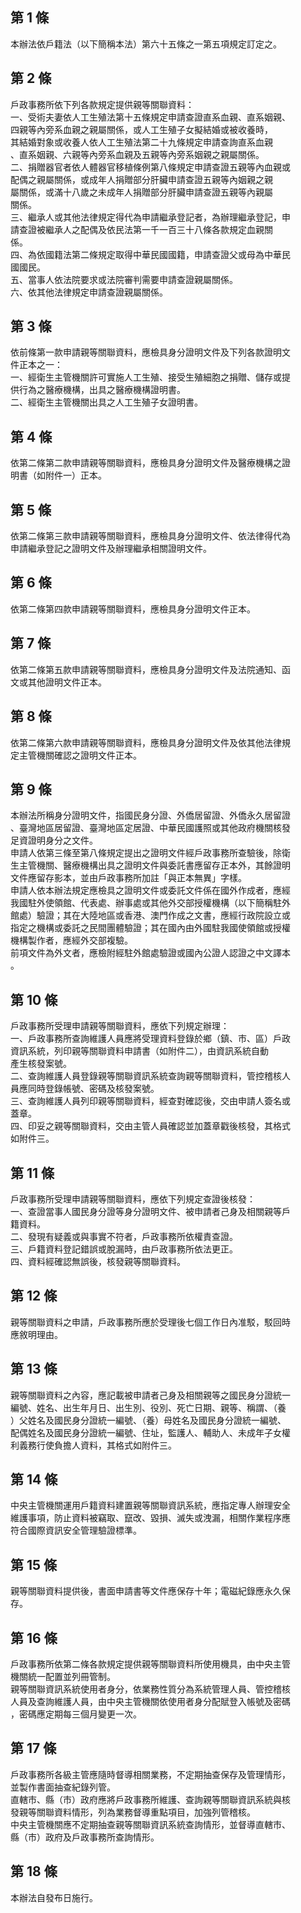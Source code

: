 第 1 條
-------
本辦法依戶籍法（以下簡稱本法）第六十五條之一第五項規定訂定之。

第 2 條
-------
戶政事務所依下列各款規定提供親等關聯資料：  
一、受術夫妻依人工生殖法第十五條規定申請查證直系血親、直系姻親、  
    四親等內旁系血親之親屬關係，或人工生殖子女擬結婚或被收養時，  
    其結婚對象或收養人依人工生殖法第二十九條規定申請查詢直系血親  
    、直系姻親、六親等內旁系血親及五親等內旁系姻親之親屬關係。  
二、捐贈器官者依人體器官移植條例第八條規定申請查證五親等內血親或  
    配偶之親屬關係，或成年人捐贈部分肝臟申請查證五親等內姻親之親  
    屬關係，或滿十八歲之未成年人捐贈部分肝臟申請查證五親等內親屬  
    關係。  
三、繼承人或其他法律規定得代為申請繼承登記者，為辦理繼承登記，申  
    請查證被繼承人之配偶及依民法第一千一百三十八條各款規定血親關  
    係。  
四、為依國籍法第二條規定取得中華民國國籍，申請查證父或母為中華民  
    國國民。  
五、當事人依法院要求或法院審判需要申請查證親屬關係。  
六、依其他法律規定申請查證親屬關係。

第 3 條
-------
依前條第一款申請親等關聯資料，應檢具身分證明文件及下列各款證明文  
件正本之一：  
一、經衛生主管機關許可實施人工生殖、接受生殖細胞之捐贈、儲存或提  
    供行為之醫療機構，出具之醫療機構證明書。  
二、經衛生主管機關出具之人工生殖子女證明書。

第 4 條
-------
依第二條第二款申請親等關聯資料，應檢具身分證明文件及醫療機構之證  
明書（如附件一）正本。

第 5 條
-------
依第二條第三款申請親等關聯資料，應檢具身分證明文件、依法律得代為  
申請繼承登記之證明文件及辦理繼承相關證明文件。

第 6 條
-------
依第二條第四款申請親等關聯資料，應檢具身分證明文件正本。

第 7 條
-------
依第二條第五款申請親等關聯資料，應檢具身分證明文件及法院通知、函  
文或其他證明文件正本。

第 8 條
-------
依第二條第六款申請親等關聯資料，應檢具身分證明文件及依其他法律規  
定主管機關確認之證明文件正本。

第 9 條
-------
本辦法所稱身分證明文件，指國民身分證、外僑居留證、外僑永久居留證  
、臺灣地區居留證、臺灣地區定居證、中華民國護照或其他政府機關核發  
足資證明身分之文件。  
申請人依第三條至第八條規定提出之證明文件經戶政事務所查驗後，除衛  
生主管機關、醫療機構出具之證明文件與委託書應留存正本外，其餘證明  
文件應留存影本，並由戶政事務所加註「與正本無異」字樣。  
申請人依本辦法規定應檢具之證明文件或委託文件係在國外作成者，應經  
我國駐外使領館、代表處、辦事處或其他外交部授權機構（以下簡稱駐外  
館處）驗證；其在大陸地區或香港、澳門作成之文書，應經行政院設立或  
指定之機構或委託之民間團體驗證；其在國內由外國駐我國使領館或授權  
機構製作者，應經外交部複驗。  
前項文件為外文者，應檢附經駐外館處驗證或國內公證人認證之中文譯本  
。

第 10 條
--------
戶政事務所受理申請親等關聯資料，應依下列規定辦理：  
一、戶政事務所查詢維護人員應將受理資料登錄於鄉（鎮、市、區）戶政  
    資訊系統，列印親等關聯資料申請書（如附件二），由資訊系統自動  
    產生核發案號。  
二、查詢維護人員登錄親等關聯資訊系統查詢親等關聯資料，管控稽核人  
    員應同時登錄帳號、密碼及核發案號。  
三、查詢維護人員列印親等關聯資料，經查對確認後，交由申請人簽名或  
    蓋章。  
四、印妥之親等關聯資料，交由主管人員確認並加蓋章戳後核發，其格式  
    如附件三。

第 11 條
--------
戶政事務所受理申請親等關聯資料，應依下列規定查證後核發：  
一、查證當事人國民身分證等身分證明文件、被申請者己身及相關親等戶  
    籍資料。  
二、發現有疑義或與事實不符者，戶政事務所依權責查證。  
三、戶籍資料登記錯誤或脫漏時，由戶政事務所依法更正。  
四、資料經確認無誤後，核發親等關聯資料。

第 12 條
--------
親等關聯資料之申請，戶政事務所應於受理後七個工作日內准駁，駁回時  
應敘明理由。

第 13 條
--------
親等關聯資料之內容，應記載被申請者己身及相關親等之國民身分證統一  
編號、姓名、出生年月日、出生別、役別、死亡日期、親等、稱謂、（養  
）父姓名及國民身分證統一編號、（養）母姓名及國民身分證統一編號、  
配偶姓名及國民身分證統一編號、住址，監護人、輔助人、未成年子女權  
利義務行使負擔人資料，其格式如附件三。

第 14 條
--------
中央主管機關運用戶籍資料建置親等關聯資訊系統，應指定專人辦理安全  
維護事項，防止資料被竊取、竄改、毀損、滅失或洩漏，相關作業程序應  
符合國際資訊安全管理驗證標準。

第 15 條
--------
親等關聯資料提供後，書面申請書等文件應保存十年；電磁紀錄應永久保  
存。

第 16 條
--------
戶政事務所依第二條各款規定提供親等關聯資料所使用機具，由中央主管  
機關統一配置並列冊管制。  
親等關聯資訊系統使用者身分，依業務性質分為系統管理人員、管控稽核  
人員及查詢維護人員，由中央主管機關依使用者身分配賦登入帳號及密碼  
，密碼應定期每三個月變更一次。

第 17 條
--------
戶政事務所各級主管應隨時督導相關業務，不定期抽查保存及管理情形，  
並製作書面抽查紀錄列管。  
直轄市、縣（市）政府應將戶政事務所維護、查詢親等關聯資訊系統與核  
發親等關聯資料情形，列為業務督導重點項目，加強列管稽核。  
中央主管機關應不定期抽查親等關聯資訊系統查詢情形，並督導直轄市、  
縣（市）政府及戶政事務所查詢情形。

第 18 條
--------
本辦法自發布日施行。

